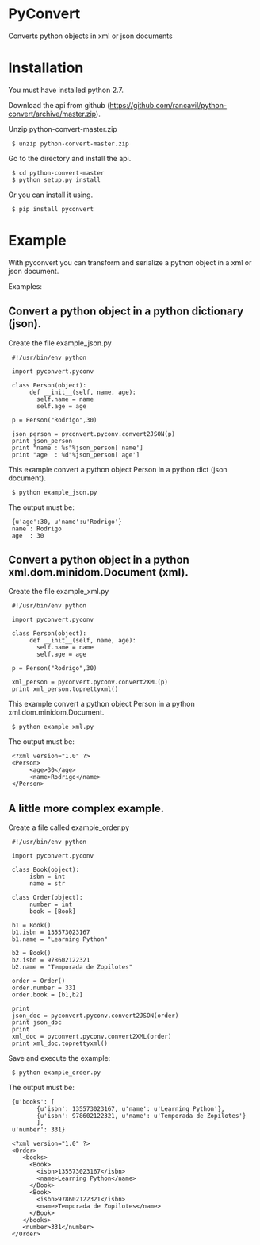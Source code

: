 PyConvert
=========

Converts python objects in xml or json documents

Installation
============

You must have installed python 2.7.

Download the api from github (https://github.com/rancavil/python-convert/archive/master.zip).

Unzip python-convert-master.zip

     $ unzip python-convert-master.zip

Go to the directory and install the api.

     $ cd python-convert-master
     $ python setup.py install

Or you can install it using.

     $ pip install pyconvert

Example
=======

With pyconvert you can transform and serialize a python object in a xml or json document.

Examples:

Convert a python object in a python dictionary (json).
------------------------------------------------------
Create the file example_json.py

     #!/usr/bin/env python

     import pyconvert.pyconv

     class Person(object):
          def __init__(self, name, age):
          	self.name = name
          	self.age = age

     p = Person("Rodrigo",30)

     json_person = pyconvert.pyconv.convert2JSON(p)
     print json_person
     print "name : %s"%json_person['name']
     print "age  : %d"%json_person['age']

This example convert a python object Person in a python dict (json document).

     $ python example_json.py

The output must be:

     {u'age':30, u'name':u'Rodrigo'}
     name : Rodrigo
     age  : 30

Convert a python object in a python xml.dom.minidom.Document (xml).
-------------------------------------------------------------------
Create the file example_xml.py

     #!/usr/bin/env python

     import pyconvert.pyconv

     class Person(object):
          def __init__(self, name, age):
          	self.name = name
          	self.age = age

     p = Person("Rodrigo",30)

     xml_person = pyconvert.pyconv.convert2XML(p)
     print xml_person.toprettyxml()

This example convert a python object Person in a python xml.dom.minidom.Document.

     $ python example_xml.py

The output must be:

     <?xml version="1.0" ?>
     <Person>
          <age>30</age>
          <name>Rodrigo</name>
     </Person>

A little more complex example.
------------------------------
Create a file called example_order.py

     #!/usr/bin/env python
     
     import pyconvert.pyconv
     
     class Book(object):
          isbn = int
          name = str

     class Order(object):
          number = int
          book = [Book]
     
     b1 = Book()
     b1.isbn = 135573023167
     b1.name = "Learning Python"
     
     b2 = Book()
     b2.isbn = 978602122321
     b2.name = "Temporada de Zopilotes"

     order = Order()
     order.number = 331
     order.book = [b1,b2]

     print
     json_doc = pyconvert.pyconv.convert2JSON(order)
     print json_doc
     print
     xml_doc = pyconvert.pyconv.convert2XML(order)
     print xml_doc.toprettyxml()

Save and execute the example:

     $ python example_order.py

The output must be:

     {u'books': [
     		{u'isbn': 135573023167, u'name': u'Learning Python'}, 
     		{u'isbn': 978602122321, u'name': u'Temporada de Zopilotes'}
     		], 
     u'number': 331}

     <?xml version="1.0" ?>
     <Order>
	    <books>
		  <Book>
			<isbn>135573023167</isbn>
			<name>Learning Python</name>
		  </Book>
		  <Book>
			<isbn>978602122321</isbn>
			<name>Temporada de Zopilotes</name>
		  </Book>
	    </books>
        <number>331</number>
     </Order>
